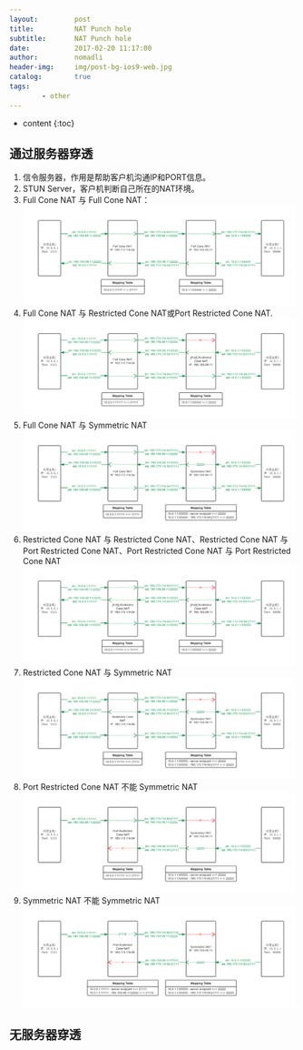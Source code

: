 ```yaml
---
layout:         post
title:          NAT Punch hole
subtitle:       NAT Punch hole
date:           2017-02-20 11:17:00
author:         nomadli
header-img:     img/post-bg-ios9-web.jpg
catalog:        true
tags:
        - other
---
```


* content
{:toc}

## 通过服务器穿透
1.  信令服务器，作用是帮助客户机沟通IP和PORT信息。
2.  STUN Server，客户机判断自己所在的NAT环境。
3.  Full Cone NAT 与 Full Cone NAT：![1]
4.  Full Cone NAT 与 Restricted Cone NAT或Port Restricted Cone NAT. ![2]
5.  Full Cone NAT 与 Symmetric NAT ![3]
6.  Restricted Cone NAT 与 Restricted Cone NAT、Restricted Cone NAT 与 Port Restricted Cone NAT、Port Restricted Cone NAT 与 Port Restricted Cone NAT ![4]
7.  Restricted Cone NAT 与 Symmetric NAT ![5]
8.  Port Restricted Cone NAT 不能 Symmetric NAT ![6]
9.  Symmetric NAT 不能 Symmetric NAT ![7]

## 无服务器穿透





[1]: /img/nat_punch_hole/Full_Cone-Full_Cone.png
[2]: /img/nat_punch_hole/Full_Cone-Port_Restricted_Cone.png
[3]: /img/nat_punch_hole/Full_Cone-Symmetric_NAT.png
[4]: /img/nat_punch_hole/Port_Restricted_Cone-Port_Restricted_Cone.png
[5]: /img/nat_punch_hole/Restricted_Cone-Symmetric_NAT.png
[6]: /img/nat_punch_hole/Port_Restricted_Cone-Symmetric_NAT.png
[7]: /img/nat_punch_hole/Symmetric_NAT-Symmetric_NAT.png